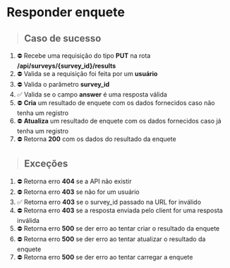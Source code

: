 # Responder enquete

> ## Caso de sucesso

1. ⛔ Recebe uma requisição do tipo **PUT** na rota **/api/surveys/{survey_id}/results**
2. ⛔ Valida se a requisição foi feita por um **usuário**
3. ⛔ Valida o parâmetro **survey_id**
4. ✅ Valida se o campo **answer** é uma resposta válida
5. ⛔ **Cria** um resultado de enquete com os dados fornecidos caso não tenha um registro
6. ⛔ **Atualiza** um resultado de enquete com os dados fornecidos caso já tenha um registro
7. ⛔ Retorna **200** com os dados do resultado da enquete

> ## Exceções

1. ⛔ Retorna erro **404** se a API não existir
2. ⛔ Retorna erro **403** se não for um usuário
3. ✅ Retorna erro **403** se o survey_id passado na URL for inválido
4. ⛔ Retorna erro **403** se a resposta enviada pelo client for uma resposta inválida
5. ⛔ Retorna erro **500** se der erro ao tentar criar o resultado da enquete
6. ⛔ Retorna erro **500** se der erro ao tentar atualizar o resultado da enquete
7. ⛔ Retorna erro **500** se der erro ao tentar carregar a enquete